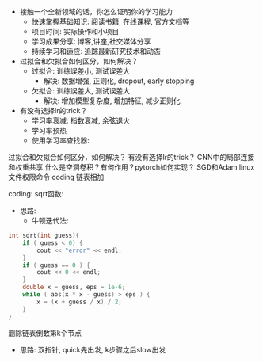 - 接触一个全新领域的话，你怎么证明你的学习能力
  - 快速掌握基础知识: 阅读书籍, 在线课程, 官方文档等
  - 项目时间: 实际操作和小项目
  - 学习成果分享: 博客,讲座,社交媒体分享
  - 持续学习和适应: 追踪最新研究技术和动态
- 过拟合和欠拟合如何区分，如何解决？
  - 过拟合: 训练误差小, 测试误差大
    - 解决: 数据增强, 正则化, dropout, early stopping
  - 欠拟合: 训练误差大, 测试误差大
    - 解决: 增加模型复杂度, 增加特征, 减少正则化
- 有没有选择lr的trick？
  - 学习率衰减: 指数衰减, 余弦退火
  - 学习率预热
  - 使用学习率查找器: 

过拟合和欠拟合如何区分，如何解决？
有没有选择lr的trick？
CNN中的局部连接和权重共享
什么是空洞卷积？有何作用？pytorch如何实现？
SGD和Adam
linux 文件权限命令
coding 链表相加

coding:
sqrt函数:
- 思路: 
  - 牛顿迭代法: 
```cpp
int sqrt(int guess){
    if ( guess < 0) {
        cout << "error" << endl;
    } 
    if ( guess == 0 ) {
        cout << 0 << endl;
    }
    double x = guess, eps = 1e-6;
    while ( abs(x * x - guess) > eps ) {
        x = (x + guess / x) / 2;
    }
}
```
删除链表倒数第k个节点
- 思路: 双指针, quick先出发, k步骤之后slow出发


